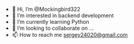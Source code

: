 - 👋 Hi, I’m @Mockingbird322
- 👀 I’m interested in backend development
- 🌱 I’m currently learning Python
- 💞️ I’m looking to collaborate on ...
- 📫 How to reach me sergey24020@gmail.com

<!---
Mockingbird322/Mockingbird322 is a ✨ special ✨ repository because its `README.md` (this file) appears on your GitHub profile.
You can click the Preview link to take a look at your changes.
--->
